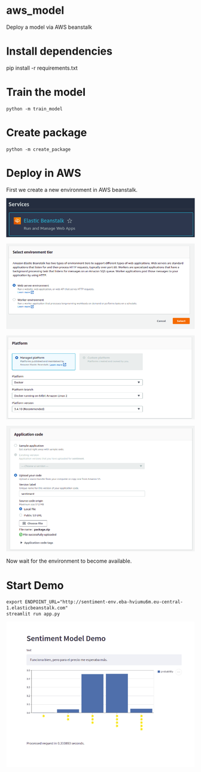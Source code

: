 # aws_model

Deploy a model via AWS beanstalk

# Install dependencies

pip install -r requirements.txt

# Train the model

```console
python -m train_model
```

# Create package

```console
python -m create_package
```

# Deploy in AWS

First we create a new environment in AWS beanstalk.

![beanstalk logo](docs/images/beanstalk_logo.png)

![tier](docs/images/tier.png)

![platform](docs/images/platform.png)

![appliction code](docs/images/application_code.png)

Now wait for the environment to become available.

# Start Demo

```console
export ENDPOINT_URL="http://sentiment-env.eba-hviumu6m.eu-central-1.elasticbeanstalk.com"
streamlit run app.py
```

![demo](docs/images/demo.png)
